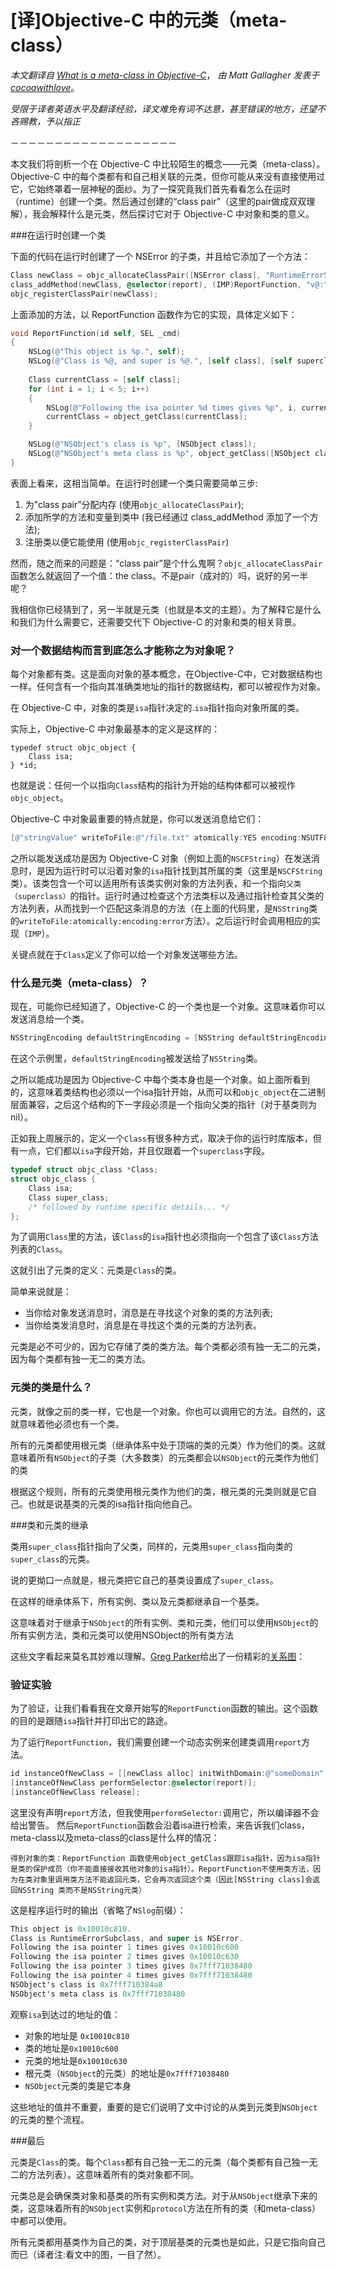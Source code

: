 # \[译]Objective-C 中的元类（meta-class）

*本文翻译自 [What is a meta-class in Objective-C](https://www.cocoawithlove.com/2010/01/what-is-meta-class-in-objective-c.html)*， *由 Matt Gallagher 发表于 [cocoawithlove](https://www.cocoawithlove.com)*。

*受限于译者英语水平及翻译经验，译文难免有词不达意，甚至错误的地方，还望不吝赐教，予以指正*

－－－－－－－－－－－－－－－－－－－

本文我们将剖析一个在 Objective-C 中比较陌生的概念——元类（meta-class）。Objective-C 中的每个类都有和自己相关联的元类，但你可能从来没有直接使用过它，它始终罩着一层神秘的面纱。为了一探究竟我们首先看看怎么在运时（runtime）创建一个类。然后通过创建的“class pair”（这里的pair做成双双理解），我会解释什么是元类，然后探讨它对于 Objective-C 中对象和类的意义。

###在运行时创建一个类

下面的代码在运行时创建了一个 NSError 的子类，并且给它添加了一个方法：

``` Objective-C
Class newClass = objc_allocateClassPair([NSError class], "RuntimeErrorSubclass", 0);
class_addMethod(newClass, @selector(report), (IMP)ReportFunction, "v@:");
objc_registerClassPair(newClass);
```
上面添加的方法，以 ReportFunction 函数作为它的实现，具体定义如下：

``` Objective-C
void ReportFunction(id self, SEL _cmd)
{
    NSLog(@"This object is %p.", self);
    NSLog(@"Class is %@, and super is %@.", [self class], [self superclass]);
    
    Class currentClass = [self class];
    for (int i = 1; i < 5; i++)
    {
        NSLog(@"Following the isa pointer %d times gives %p", i, currentClass);
        currentClass = object_getClass(currentClass);
    }

    NSLog(@"NSObject's class is %p", [NSObject class]);
    NSLog(@"NSObject's meta class is %p", object_getClass([NSObject class]));
}
```
表面上看来，这相当简单。在运行时创建一个类只需要简单三步:

1. 为”class pair”分配内存 (使用`objc_allocateClassPair`);
2. 添加所学的方法和变量到类中 (我已经通过 class_addMethod 添加了一个方法);
3. 注册类以便它能使用 (使用`objc_registerClassPair`)

然而，随之而来的问题是：“class pair”是个什么鬼啊？`objc_allocateClassPair`函数怎么就返回了一个值：the class。不是pair（成对的）吗，说好的另一半呢？

我相信你已经猜到了，另一半就是元类（也就是本文的主题）。为了解释它是什么和我们为什么需要它，还需要交代下 Objective-C 的对象和类的相关背景。

### 对一个数据结构而言到底怎么才能称之为对象呢？

每个对象都有类。这是面向对象的基本概念，在Objective-C中，它对数据结构也一样。任何含有一个指向其准确类地址的指针的数据结构，都可以被视作为对象。

在 Objective-C 中，对象的类是`isa`指针决定的.`isa`指针指向对象所属的类。

实际上，Objective-C 中对象最基本的定义是这样的：

``` Ojbective-C
typedef struct objc_object {
    Class isa;
} *id;
```

也就是说：任何一个以指向`Class`结构的指针为开始的结构体都可以被视作`objc_object`。

Objective-C 中对象最重要的特点就是，你可以发送消息给它们：

``` Objective-C
[@"stringValue" writeToFile:@"/file.txt" atomically:YES encoding:NSUTF8StringEncoding error:NULL];
```

之所以能发送成功是因为 Objective-C 对象（例如上面的`NSCFString`）在发送消息时，是因为运行时可以沿着对象的`isa`指针找到其所属的类（这里是`NSCFString`类）。该类包含一个可以适用所有该类实例对象的方法列表，和一个指向`父类（superclass）`的指针。运行时通过检查这个方法类标以及通过指针检查其父类的方法列表，从而找到一个匹配这条消息的方法（在上面的代码里，是`NSString`类的`writeToFile:atomically:encoding:error`方法）。之后运行时会调用相应的实现（`IMP`）。

关键点就在于`Class`定义了你可以给一个对象发送哪些方法。

### 什么是元类（meta-class）？

现在，可能你已经知道了，Objective-C 的一个类也是一个对象。这意味着你可以发送消息给一个类。

``` Objective-C
NSStringEncoding defaultStringEncoding = [NSString defaultStringEncoding];
```

在这个示例里，`defaultStringEncoding`被发送给了`NSString`类。

之所以能成功是因为 Objective-C 中每个类本身也是一个对象。如上面所看到的，这意味着类结构也必须以一个isa指针开始，从而可以和`objc_object`在二进制层面兼容，之后这个结构的下一字段必须是一个指向父类的指针（对于基类则为nil）。

正如我上周展示的，定义一个`Class`有很多种方式，取决于你的运行时库版本，但有一点，它们都以`isa`字段开始，并且仅跟着一个`superclass`字段。

``` Objective-C
typedef struct objc_class *Class;
struct objc_class {
    Class isa;
    Class super_class;
    /* followed by runtime specific details... */
};
```

为了调用`Class`里的方法，该`Class`的`isa`指针也必须指向一个包含了该`Class`方法列表的`Class`。

这就引出了元类的定义：元类是`Class`的类。

简单来说就是：
- 当你给对象发送消息时，消息是在寻找这个对象的类的方法列表;
- 当你给类发消息时，消息是在寻找这个类的元类的方法列表。

元类是必不可少的，因为它存储了类的类方法。每个类都必须有独一无二的元类，因为每个类都有独一无二的类方法。

### 元类的类是什么？

元类，就像之前的类一样，它也是一个对象。你也可以调用它的方法。自然的，这就意味着他必须也有一个类。

所有的元类都使用根元类（继承体系中处于顶端的类的元类）作为他们的类。这就意味着所有`NSObject`的子类（大多数类）的元类都会以`NSObject`的元类作为他们的类

根据这个规则，所有的元类使用根元类作为他们的类，根元类的元类则就是它自己。也就是说基类的元类的isa指针指向他自己。

###类和元类的继承

类用`super_class`指针指向了父类，同样的，元类用`super_class`指向类的`super_class`的元类。

说的更拗口一点就是，根元类把它自己的基类设置成了`super_class`。

在这样的继承体系下，所有实例、类以及元类都继承自一个基类。

这意味着对于继承于`NSObject`的所有实例、类和元类，他们可以使用`NSObject`的所有实例方法，类和元类可以使用NSObject的所有类方法

这些文字看起来莫名其妙难以理解。[Greg Parker](http://www.sealiesoftware.com/blog/)给出了一份精彩的[关系图](http://www.sealiesoftware.com/blog/class%20diagram.pdf)：

### 验证实验

为了验证，让我们看看我在文章开始写的`ReportFunction`函数的输出。这个函数的目的是跟随`isa`指针并打印出它的路途。

为了运行`ReportFunction`，我们需要创建一个动态实例来创建类调用`report`方法。

``` Objective-C
id instanceOfNewClass = [[newClass alloc] initWithDomain:@"someDomain" code:0 userInfo:nil];
[instanceOfNewClass performSelector:@selector(report)];
[instanceOfNewClass release];
```

这里没有声明`report`方法，但我使用`performSelector:`调用它，所以编译器不会给出警告。
然后`ReportFunction`函数会沿着isa进行检索，来告诉我们class，meta-class以及meta-class的class是什么样的情况：

```
得到对象的类：ReportFunction 函数使用object_getClass跟踪isa指针，因为isa指针是类的保护成员（你不能直接接收其他对象的isa指针）。ReportFunction不使用类方法，因为在类对象里调用类方法不能返回元类，它会再次返回这个类（因此[NSString class]会返回NSString 类而不是NSString元类）
```
这是程序运行时的输出（省略了`NSlog`前缀）：

``` Objective-C
This object is 0x10010c810.
Class is RuntimeErrorSubclass, and super is NSError.
Following the isa pointer 1 times gives 0x10010c600
Following the isa pointer 2 times gives 0x10010c630
Following the isa pointer 3 times gives 0x7fff71038480
Following the isa pointer 4 times gives 0x7fff71038480
NSObject's class is 0x7fff710384a8
NSObject's meta class is 0x7fff71038480
```

观察`isa`到达过的地址的值：

- 对象的地址是 `0x10010c810`
- 类的地址是`0x10010c600`
- 元类的地址是`0x10010c630`
- 根元类（`NSObject`的元类）的地址是`0x7fff71038480`
- `NSObject`元类的类是它本身

这些地址的值并不重要，重要的是它们说明了文中讨论的从类到元类到`NSObject`的元类的整个流程。

###最后

元类是`Class`的类。每个`Class`都有自己独一无二的元类（每个类都有自己独一无二的方法列表）。这意味着所有的类对象都不同。

元类总是会确保类对象和基类的所有实例和类方法。对于从`NSObject`继承下来的类，这意味着所有的`NSObject`实例和`protocol`方法在所有的类（和meta-class）中都可以使用。

所有元类都用基类作为自己的类，对于顶层基类的元类也是如此，只是它指向自己而已（译者注:看文中的图，一目了然）。